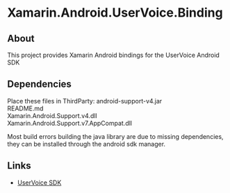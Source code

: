 # Xamarin.Android.UserVoice.Binding #

## About ##

This project provides Xamarin Android bindings for the UserVoice Android SDK

## Dependencies ##
Place these files in ThirdParty:
	android-support-v4.jar                   
	README.md                                
	Xamarin.Android.Support.v4.dll           
	Xamarin.Android.Support.v7.AppCompat.dll 

Most build errors building the java library are due to missing dependencies, they can be installed through the android sdk manager.	
	

## Links ##
* [UserVoice SDK](https://github.com/uservoice/uservoice-android-sdk)

